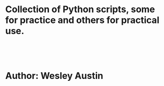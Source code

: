 <h1>Collection of Python scripts, some for practice and others for practical use.<h1>
<br>
<br>
Author: <b>Wesley Austin</b>